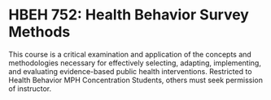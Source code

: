 # HBEH 752: Health Behavior Survey Methods

This course is a critical examination and application of the concepts and methodologies necessary for effectively selecting, adapting, implementing, and evaluating evidence-based public health interventions. Restricted to Health Behavior MPH Concentration Students, others must seek permission of instructor.